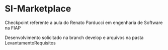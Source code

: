 # SI-Marketplace

Checkpoint referente a aula do Renato Parducci em engenharia de Software na FIAP

Desenvolvimento solicitado na branch develop e arquivos na pasta LevantamentoRequisitos 
